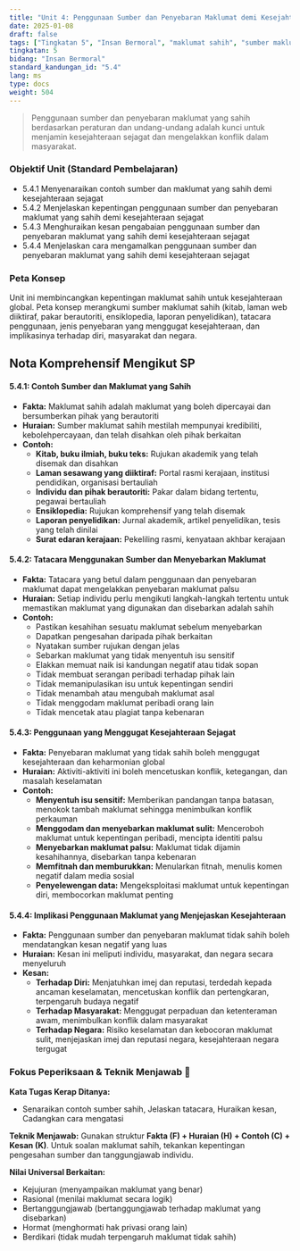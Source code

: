 ```yaml
---
title: "Unit 4: Penggunaan Sumber dan Penyebaran Maklumat demi Kesejahteraan Sejagat"
date: 2025-01-08
draft: false
tags: ["Tingkatan 5", "Insan Bermoral", "maklumat sahih", "sumber maklumat", "kesejahteraan sejagat", "media literasi"]
tingkatan: 5
bidang: "Insan Bermoral"
standard_kandungan_id: "5.4"
lang: ms
type: docs
weight: 504
---
```


> Penggunaan sumber dan penyebaran maklumat yang sahih berdasarkan peraturan dan undang-undang adalah kunci untuk menjamin kesejahteraan sejagat dan mengelakkan konflik dalam masyarakat.

### Objektif Unit (Standard Pembelajaran)

- 5.4.1 Menyenaraikan contoh sumber dan maklumat yang sahih demi kesejahteraan sejagat
- 5.4.2 Menjelaskan kepentingan penggunaan sumber dan penyebaran maklumat yang sahih demi kesejahteraan sejagat
- 5.4.3 Menghuraikan kesan pengabaian penggunaan sumber dan penyebaran maklumat yang sahih demi kesejahteraan sejagat
- 5.4.4 Menjelaskan cara mengamalkan penggunaan sumber dan penyebaran maklumat yang sahih demi kesejahteraan sejagat

### Peta Konsep

Unit ini membincangkan kepentingan maklumat sahih untuk kesejahteraan global. Peta konsep merangkumi sumber maklumat sahih (kitab, laman web diiktiraf, pakar berautoriti, ensiklopedia, laporan penyelidikan), tatacara penggunaan, jenis penyebaran yang menggugat kesejahteraan, dan implikasinya terhadap diri, masyarakat dan negara.

## Nota Komprehensif Mengikut SP

#### 5.4.1: Contoh Sumber dan Maklumat yang Sahih

- **Fakta:** Maklumat sahih adalah maklumat yang boleh dipercayai dan bersumberkan pihak yang berautoriti
- **Huraian:** Sumber maklumat sahih mestilah mempunyai kredibiliti, kebolehpercayaan, dan telah disahkan oleh pihak berkaitan
- **Contoh:**
  - **Kitab, buku ilmiah, buku teks:** Rujukan akademik yang telah disemak dan disahkan
  - **Laman sesawang yang diiktiraf:** Portal rasmi kerajaan, institusi pendidikan, organisasi bertauliah
  - **Individu dan pihak berautoriti:** Pakar dalam bidang tertentu, pegawai bertauliah
  - **Ensiklopedia:** Rujukan komprehensif yang telah disemak
  - **Laporan penyelidikan:** Jurnal akademik, artikel penyelidikan, tesis yang telah dinilai
  - **Surat edaran kerajaan:** Pekeliling rasmi, kenyataan akhbar kerajaan

#### 5.4.2: Tatacara Menggunakan Sumber dan Menyebarkan Maklumat

- **Fakta:** Tatacara yang betul dalam penggunaan dan penyebaran maklumat dapat mengelakkan penyebaran maklumat palsu
- **Huraian:** Setiap individu perlu mengikuti langkah-langkah tertentu untuk memastikan maklumat yang digunakan dan disebarkan adalah sahih
- **Contoh:**
  - Pastikan kesahihan sesuatu maklumat sebelum menyebarkan
  - Dapatkan pengesahan daripada pihak berkaitan
  - Nyatakan sumber rujukan dengan jelas
  - Sebarkan maklumat yang tidak menyentuh isu sensitif
  - Elakkan memuat naik isi kandungan negatif atau tidak sopan
  - Tidak membuat serangan peribadi terhadap pihak lain
  - Tidak memanipulasikan isu untuk kepentingan sendiri
  - Tidak menambah atau mengubah maklumat asal
  - Tidak menggodam maklumat peribadi orang lain
  - Tidak mencetak atau plagiat tanpa kebenaran

#### 5.4.3: Penggunaan yang Menggugat Kesejahteraan Sejagat

- **Fakta:** Penyebaran maklumat yang tidak sahih boleh menggugat kesejahteraan dan keharmonian global
- **Huraian:** Aktiviti-aktiviti ini boleh mencetuskan konflik, ketegangan, dan masalah keselamatan
- **Contoh:**
  - **Menyentuh isu sensitif:** Memberikan pandangan tanpa batasan, menokok tambah maklumat sehingga menimbulkan konflik perkauman
  - **Menggodam dan menyebarkan maklumat sulit:** Menceroboh maklumat untuk kepentingan peribadi, mencipta identiti palsu
  - **Menyebarkan maklumat palsu:** Maklumat tidak dijamin kesahihannya, disebarkan tanpa kebenaran
  - **Memfitnah dan memburukkan:** Menularkan fitnah, menulis komen negatif dalam media sosial
  - **Penyelewengan data:** Mengeksploitasi maklumat untuk kepentingan diri, membocorkan maklumat penting

#### 5.4.4: Implikasi Penggunaan Maklumat yang Menjejaskan Kesejahteraan

- **Fakta:** Penggunaan sumber dan penyebaran maklumat tidak sahih boleh mendatangkan kesan negatif yang luas
- **Huraian:** Kesan ini meliputi individu, masyarakat, dan negara secara menyeluruh
- **Kesan:**
  - **Terhadap Diri:** Menjatuhkan imej dan reputasi, terdedah kepada ancaman keselamatan, mencetuskan konflik dan pertengkaran, terpengaruh budaya negatif
  - **Terhadap Masyarakat:** Menggugat perpaduan dan ketenteraman awam, menimbulkan konflik dalam masyarakat
  - **Terhadap Negara:** Risiko keselamatan dan kebocoran maklumat sulit, menjejaskan imej dan reputasi negara, kesejahteraan negara tergugat

### Fokus Peperiksaan & Teknik Menjawab 📝

**Kata Tugas Kerap Ditanya:**
- Senaraikan contoh sumber sahih, Jelaskan tatacara, Huraikan kesan, Cadangkan cara mengatasi

**Teknik Menjawab:**
Gunakan struktur **Fakta (F) + Huraian (H) + Contoh (C) + Kesan (K)**. Untuk soalan maklumat sahih, tekankan kepentingan pengesahan sumber dan tanggungjawab individu.

**Nilai Universal Berkaitan:**
- Kejujuran (menyampaikan maklumat yang benar)
- Rasional (menilai maklumat secara logik)
- Bertanggungjawab (bertanggungjawab terhadap maklumat yang disebarkan)
- Hormat (menghormati hak privasi orang lain)
- Berdikari (tidak mudah terpengaruh maklumat tidak sahih)